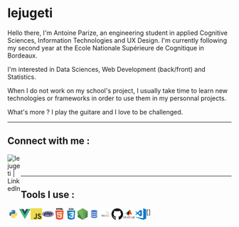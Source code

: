 # lejugeti
 
 Hello there, I'm Antoine Parize, an engineering student in applied Cognitive Sciences, Information Technologies and UX Design. I'm currently following my second year at the Ecole Nationale Supérieure de Cognitique in Bordeaux.

 I'm interested in Data Sciences, Web Development (back/front) and Statistics.

 When I do not work on my school's project, I usually take time to learn new technologies or frameworks in order to use them in my personnal projects.

 What's more ? I play the guitare and I love to be challenged.

---

 ## Connect with me :

[<img align="left" alt="lejugeti | LinkedIn" width="30px" src="https://cdn.jsdelivr.net/npm/simple-icons@v3/icons/linkedin.svg" />][linkedin]

</br>
</br>

---

## Tools I use :

[<img align="left" alt="Python" width="26px" src="https://raw.githubusercontent.com/github/explore/78df643247d429f6cc873026c0622819ad797942/topics/python/python.png"/>]
[<img align="left" alt="Vuejs" width="26px" src="https://raw.githubusercontent.com/github/explore/78df643247d429f6cc873026c0622819ad797942/topics/vue/vue.png"/>][linkedin]
[<img align="left" alt="JavaScript" width="26px" src="https://raw.githubusercontent.com/github/explore/80688e429a7d4ef2fca1e82350fe8e3517d3494d/topics/javascript/javascript.png"/>][linkedin]
[<img align="left" alt="Python" width="26px" src="https://raw.githubusercontent.com/github/explore/78df643247d429f6cc873026c0622819ad797942/topics/php/php.png"/>][linkedin]
[<img align="left" alt="HTML5" width="26px" src="https://raw.githubusercontent.com/github/explore/80688e429a7d4ef2fca1e82350fe8e3517d3494d/topics/html/html.png"/>][linkedin]
[<img align="left" alt="CSS3" width="26px" src="https://raw.githubusercontent.com/github/explore/80688e429a7d4ef2fca1e82350fe8e3517d3494d/topics/css/css.png"/>][linkedin]
[<img align="left" alt="Node.js" width="26px" src="https://raw.githubusercontent.com/github/explore/80688e429a7d4ef2fca1e82350fe8e3517d3494d/topics/nodejs/nodejs.png"/>][linkedin]
[<img align="left" alt="SQL" width="26px" src="https://raw.githubusercontent.com/github/explore/80688e429a7d4ef2fca1e82350fe8e3517d3494d/topics/sql/sql.png"/>][linkedin]
[<img align="left" alt="MySQL" width="26px" src="https://raw.githubusercontent.com/github/explore/80688e429a7d4ef2fca1e82350fe8e3517d3494d/topics/mysql/mysql.png"/>][linkedin]
[<img align="left" alt="GitHub" width="26px" src="https://raw.githubusercontent.com/github/explore/78df643247d429f6cc873026c0622819ad797942/topics/github/github.png"/>][linkedin]
[<img align="left" alt="Matlab" width="26px" src="https://raw.githubusercontent.com/github/explore/78df643247d429f6cc873026c0622819ad797942/topics/matlab/matlab.png"/>][linkedin]
[<img align="left" alt="Visual Studio Code" width="26px" src="https://raw.githubusercontent.com/github/explore/80688e429a7d4ef2fca1e82350fe8e3517d3494d/topics/visual-studio-code/visual-studio-code.png"/>][linkedin]

</br>
</br>

[linkedin]: https://www.linkedin.com/in/antoine-parize-813580184/
